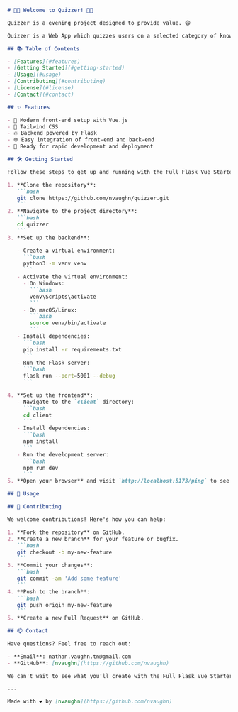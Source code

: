 ````markdown
# 🎉🚀 Welcome to Quizzer! 🚀🎉

Quizzer is a evening project designed to provide value. 😄

Quizzer is a Web App which quizzes users on a selected category of knowledge.

## 📚 Table of Contents

- [Features](#features)
- [Getting Started](#getting-started)
- [Usage](#usage)
- [Contributing](#contributing)
- [License](#license)
- [Contact](#contact)

## ✨ Features

- 🌟 Modern front-end setup with Vue.js
- 🦁 Tailwind CSS
- 🔥 Backend powered by Flask
- 🌐 Easy integration of front-end and back-end
- 🚀 Ready for rapid development and deployment

## 🛠 Getting Started

Follow these steps to get up and running with the Full Flask Vue Starter App:

1. **Clone the repository**:
   ```bash
   git clone https://github.com/nvaughn/quizzer.git
   ```
2. **Navigate to the project directory**:
   ```bash
   cd quizzer
   ```
3. **Set up the backend**:

   - Create a virtual environment:
     ```bash
     python3 -m venv venv
     ```
   - Activate the virtual environment:
     - On Windows:
       ```bash
       venv\Scripts\activate
       ```
     - On macOS/Linux:
       ```bash
       source venv/bin/activate
       ```
   - Install dependencies:
     ```bash
     pip install -r requirements.txt
     ```
   - Run the Flask server:
     ```bash
     flask run --port=5001 --debug
     ```

4. **Set up the frontend**:
   - Navigate to the `client` directory:
     ```bash
     cd client
     ```
   - Install dependencies:
     ```bash
     npm install
     ```
   - Run the development server:
     ```bash
     npm run dev
     ```
5. **Open your browser** and visit `http://localhost:5173/ping` to see the app in action! 🎉

## 🚀 Usage

## 🤝 Contributing

We welcome contributions! Here's how you can help:

1. **Fork the repository** on GitHub.
2. **Create a new branch** for your feature or bugfix.
   ```bash
   git checkout -b my-new-feature
   ```
3. **Commit your changes**:
   ```bash
   git commit -am 'Add some feature'
   ```
4. **Push to the branch**:
   ```bash
   git push origin my-new-feature
   ```
5. **Create a new Pull Request** on GitHub.

## 📫 Contact

Have questions? Feel free to reach out:

- **Email**: nathan.vaughn.tn@gmail.com
- **GitHub**: [nvaughn](https://github.com/nvaughn)

We can't wait to see what you'll create with the Full Flask Vue Starter App! 🚀✨

---

Made with ❤️ by [nvaughn](https://github.com/nvaughn)
````
